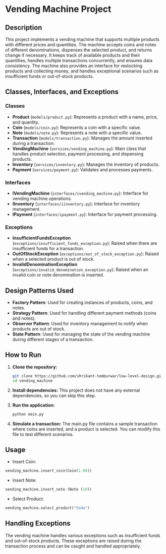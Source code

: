 # Vending Machine Project

## Description
This project implements a vending machine that supports multiple products with different prices and quantities. The machine accepts coins and notes of different denominations, dispenses the selected product, and returns change if necessary. It keeps track of available products and their quantities, handles multiple transactions concurrently, and ensures data consistency. The machine also provides an interface for restocking products and collecting money, and handles exceptional scenarios such as insufficient funds or out-of-stock products.


## Classes, Interfaces, and Exceptions

### Classes
- **Product** (`models/product.py`): Represents a product with a name, price, and quantity.
- **Coin** (`models/coin.py`): Represents a coin with a specific value.
- **Note** (`models/note.py`): Represents a note with a specific value.
- **Transaction** (`models/transaction.py`): Manages the amount inserted during a transaction.
- **VendingMachine** (`services/vending_machine.py`): Main class that handles product selection, payment processing, and dispensing products.
- **Inventory** (`services/inventory.py`): Manages the inventory of products.
- **Payment** (`services/payment.py`): Validates and processes payments.

### Interfaces
- **IVendingMachine** (`interfaces/ivending_machine.py`): Interface for vending machine operations.
- **IInventory** (`interfaces/iinventory.py`): Interface for inventory management.
- **IPayment** (`interfaces/ipayment.py`): Interface for payment processing.

### Exceptions
- **InsufficientFundsException** (`exceptions/insufficient_funds_exception.py`): Raised when there are insufficient funds for a transaction.
- **OutOfStockException** (`exceptions/out_of_stock_exception.py`): Raised when a selected product is out of stock.
- **InvalidDenominationException** (`exceptions/invalid_denomination_exception.py`): Raised when an invalid coin or note denomination is inserted.

## Design Patterns Used
- **Factory Pattern**: Used for creating instances of products, coins, and notes.
- **Strategy Pattern**: Used for handling different payment methods (coins and notes).
- **Observer Pattern**: Used for inventory management to notify when products are out of stock.
- **State Pattern**: Used for managing the state of the vending machine during different stages of a transaction.

## How to Run

1. **Clone the repository:**
   ```bash
   git clone https://github.com/shrikant-temburwar/low-level-design.git
   cd vending_machine
    ```
2. **Install dependencies:** This project does not have any external dependencies, so you can skip this step.
3. **Run the application:**
    ```bash
    python main.py
    ```

4. **Simulate a transaction:** The main.py file contains a sample transaction where coins are inserted, and a product is selected. You can modify this file to test different scenarios.
## Usage
* Insert Coin:
```Python
vending_machine.insert_coin(Coin(1.00))
```

* Insert Note:
```Python
vending_machine.insert_note (Note (10))
```
* Select Product:
```Python
vending_machine.select_product("Soda")
```
## Handling Exceptions
The vending machine handles various exceptions such as insufficient funds and out-of-stock products. These exceptions are raised during the transaction process and can be caught and handled appropriately.